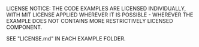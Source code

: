 LICENSE NOTICE:
THE CODE EXAMPLES ARE LICENSED INDIVIDUALLY, WITH MIT LICENSE APPLIED WHEREVER IT IS POSSIBLE - WHEREVER THE EXAMPLE DOES NOT CONTAINS MORE RESTRICTIVELY LICENSED COMPONENT.

SEE "LICENSE.md" IN EACH EXAMPLE FOLDER.
